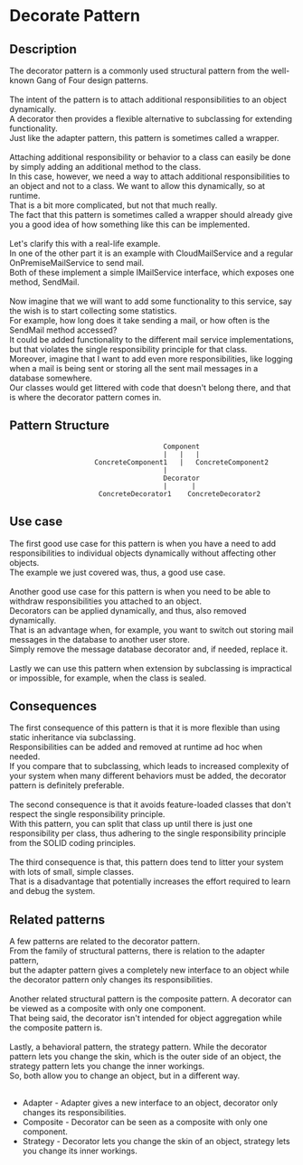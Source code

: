 # Decorate Pattern


## Description
The decorator pattern is a commonly used structural pattern from the well-known Gang of Four design patterns.</br>
</br>
The intent of the pattern is to attach additional responsibilities to an object dynamically. </br>
A decorator then provides a flexible alternative to subclassing for extending functionality. </br>
Just like the adapter pattern, this pattern is sometimes called a wrapper. </br>
</br>
Attaching additional responsibility or behavior to a class can easily be done by simply adding an additional method to the class. </br>
In this case, however, we need a way to attach additional responsibilities to an object and not to a class. We want to allow this dynamically, so at runtime.</br>
That is a bit more complicated, but not that much really. 
</br>The fact that this pattern is sometimes called a wrapper should already give you a good idea of how something like this can be implemented.</br>
</br>
Let's clarify this with a real-life example.</br>
In one of the other part it is an example with CloudMailService and a regular OnPremiseMailService to send mail.</br>
Both of these implement a simple IMailService interface, which exposes one method, SendMail.</br>
</br>
Now imagine that we will want to add some functionality to this service, say the wish is to start collecting some statistics.</br>
For example, how long does it take sending a mail, or how often is the SendMail method accessed? </br>
It could be added functionality to the different mail service implementations, but that violates the single responsibility principle for that class.</br>
Moreover, imagine that I want to add even more responsibilities, like logging when a mail is being sent or storing all the sent mail messages in a database somewhere. </br>
Our classes would get littered with code that doesn't belong there, and that is where the decorator pattern comes in.

## Pattern Structure 

                                          Component
                                          |   |   |
                         ConcreteComponent1   |   ConcreteComponent2
	                                      |
                                          Decorator
                                          |      |
                          ConcreteDecorator1    ConcreteDecorator2

## Use case
The first good use case for this pattern is when you have a need to add responsibilities to individual objects dynamically without affecting other objects. </br>
The example we just covered was, thus, a good use case. </br>
</br>
Another good use case for this pattern is when you need to be able to withdraw responsibilities you attached to an object.</br>
Decorators can be applied dynamically, and thus, also removed dynamically.  </br>
That is an advantage when, for example, you want to switch out storing mail messages in the database to another user store. </br>
Simply remove the message database decorator and, if needed, replace it. </br>
</br>
Lastly we can use this pattern when extension by subclassing is impractical or impossible, for example, when the class is sealed.


## Consequences
The first consequence of this pattern is that it is more flexible than using static inheritance via subclassing. </br>
Responsibilities can be added and removed at runtime ad hoc when needed. </br>
If you compare that to subclassing, which leads to increased complexity of your system when many different behaviors must be added, the decorator pattern is definitely preferable. </br>
</br>
The second consequence is that it avoids feature-loaded classes that don't respect the single responsibility principle.</br>
With this pattern, you can split that class up until there is just one responsibility per class, thus adhering to the single responsibility principle from the SOLID coding principles.</br>
</br>
The third consequence is that, this pattern does tend to litter your system with lots of small, simple classes. </br>
That is a disadvantage that potentially increases the effort required to learn and debug the system. 


## Related patterns
A few patterns are related to the decorator pattern.</br>
From the family of structural patterns, there is relation to the adapter pattern, </br>
but the adapter pattern gives a completely new interface to an object while the decorator pattern only changes its responsibilities. </br>
</br>
Another related structural pattern is the composite pattern. A decorator can be viewed as a composite with only one component. </br>
That being said, the decorator isn't intended for object aggregation while the composite pattern is.</br>
</br>
Lastly, a behavioral pattern, the strategy pattern. While the decorator pattern lets you change the skin, which is the outer side of an object, the strategy pattern lets you change the inner workings. </br>
So, both allow you to change an object, but in a different way.</br>
</br>
* Adapter - Adapter gives a new interface to an object, decorator only changes its responsibilities.
* Composite - Decorator can be seen as a composite with only one component.
* Strategy - Decorator lets you change the skin of an object, strategy lets you change its inner workings.
